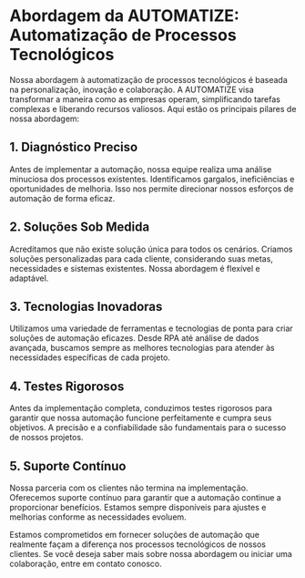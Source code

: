 # Abordagem da AUTOMATIZE: Automatização de Processos Tecnológicos

Nossa abordagem à automatização de processos tecnológicos é baseada na personalização, inovação e colaboração. A AUTOMATIZE visa transformar a maneira como as empresas operam, simplificando tarefas complexas e liberando recursos valiosos. Aqui estão os principais pilares de nossa abordagem:

## 1. Diagnóstico Preciso

Antes de implementar a automação, nossa equipe realiza uma análise minuciosa dos processos existentes. Identificamos gargalos, ineficiências e oportunidades de melhoria. Isso nos permite direcionar nossos esforços de automação de forma eficaz.

## 2. Soluções Sob Medida

Acreditamos que não existe solução única para todos os cenários. Criamos soluções personalizadas para cada cliente, considerando suas metas, necessidades e sistemas existentes. Nossa abordagem é flexível e adaptável.

## 3. Tecnologias Inovadoras

Utilizamos uma variedade de ferramentas e tecnologias de ponta para criar soluções de automação eficazes. Desde RPA até análise de dados avançada, buscamos sempre as melhores tecnologias para atender às necessidades específicas de cada projeto.

## 4. Testes Rigorosos

Antes da implementação completa, conduzimos testes rigorosos para garantir que nossa automação funcione perfeitamente e cumpra seus objetivos. A precisão e a confiabilidade são fundamentais para o sucesso de nossos projetos.

## 5. Suporte Contínuo

Nossa parceria com os clientes não termina na implementação. Oferecemos suporte contínuo para garantir que a automação continue a proporcionar benefícios. Estamos sempre disponíveis para ajustes e melhorias conforme as necessidades evoluem.

Estamos comprometidos em fornecer soluções de automação que realmente façam a diferença nos processos tecnológicos de nossos clientes. Se você deseja saber mais sobre nossa abordagem ou iniciar uma colaboração, entre em contato conosco.
